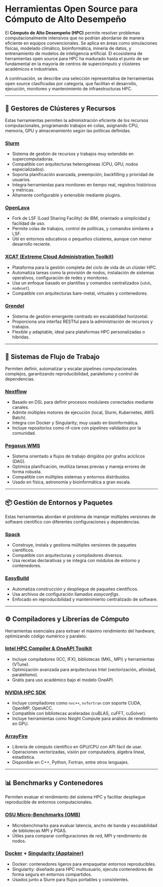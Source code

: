 # Herramientas Open Source para Cómputo de Alto Desempeño

El **Cómputo de Alto Desempeño (HPC)** permite resolver problemas computacionalmente intensivos que no podrían abordarse de manera eficiente en equipos convencionales. Se aplica en áreas como simulaciones físicas, modelado climático, bioinformática, minería de datos, y entrenamiento de modelos de inteligencia artificial. El ecosistema de herramientas open source para HPC ha madurado hasta el punto de ser fundamental en la mayoría de centros de supercómputo y clústeres académicos e industriales.

A continuación, se describe una selección representativa de herramientas open source clasificadas por categoría, que facilitan el desarrollo, ejecución, monitoreo y mantenimiento de infraestructuras HPC.

---

## 🔧 Gestores de Clústeres y Recursos

Estas herramientas permiten la administración eficiente de los recursos computacionales, programando trabajos en colas, asignando CPU, memoria, GPU y almacenamiento según las políticas definidas.

### [Slurm](https://slurm.schedmd.com/documentation.html)
- Sistema de gestión de recursos y trabajos muy extendido en supercomputadoras.
- Compatible con arquitecturas heterogéneas (CPU, GPU, nodos especializados).
- Soporta planificación avanzada, preempción, backfilling y prioridad de usuarios.
- Integra herramientas para monitoreo en tiempo real, registros históricos y métricas.
- Altamente configurable y extensible mediante plugins.

### [OpenLava](https://github.com/FSchumacher/openlava/tree/2.0-release)
- Fork de LSF (Load Sharing Facility) de IBM, orientado a simplicidad y facilidad de uso.
- Permite colas de trabajos, control de políticas, y comandos similares a LSF.
- Útil en entornos educativos o pequeños clústeres, aunque con menor desarrollo reciente.

### [XCAT (Extreme Cloud Administration Toolkit)](https://xcat.org/)
- Plataforma para la gestión completa del ciclo de vida de un clúster HPC.
- Automatiza tareas como la provisión de nodos, instalación de sistemas operativos, configuración de redes y monitoreo.
- Usa un enfoque basado en plantillas y comandos centralizados (`xdsh`, `nodeset`).
- Compatible con arquitecturas bare-metal, virtuales y contenedores.

### [Grendel](https://grendel.readthedocs.io/en/stable/)
- Sistema de gestión emergente centrado en escalabilidad horizontal.
- Proporciona una interfaz RESTful para la administración de recursos y trabajos.
- Flexible y adaptable, ideal para plataformas HPC personalizadas o híbridas.

---

## 🔄 Sistemas de Flujo de Trabajo

Permiten definir, automatizar y escalar pipelines computacionales complejos, garantizando reproducibilidad, paralelismo y control de dependencias.

### [Nextflow](https://nextflow.io/)
- Basado en DSL para definir procesos modulares conectados mediante canales.
- Admite múltiples motores de ejecución (local, Slurm, Kubernetes, AWS Batch).
- Integra con Docker y Singularity; muy usado en bioinformática.
- Incluye repositorios como nf-core con pipelines validados por la comunidad.

### [Pegasus WMS](https://pegasus.isi.edu/)
- Sistema orientado a flujos de trabajo dirigidos por grafos acíclicos (DAG).
- Optimiza planificación, reutiliza tareas previas y maneja errores de forma robusta.
- Compatible con múltiples sistemas y entornos distribuidos.
- Usado en física, astronomía y bioinformática a gran escala.

---

## 📦 Gestión de Entornos y Paquetes

Estas herramientas abordan el problema de manejar múltiples versiones de software científico con diferentes configuraciones y dependencias.

### [Spack](https://spack.io/)
- Construye, instala y gestiona múltiples versiones de paquetes científicos.
- Compatible con arquitecturas y compiladores diversos.
- Usa recetas declarativas y se integra con módulos de entorno y contenedores.

### [EasyBuild](https://easybuild.io/)
- Automatiza construcción y despliegue de paquetes científicos.
- Usa archivos de configuración llamados *easyconfigs*.
- Enfocado en reproducibilidad y mantenimiento centralizado de software.

---

## ⚙️ Compiladores y Librerías de Cómputo

Herramientas esenciales para extraer el máximo rendimiento del hardware, optimizando código numérico y paralelo.

### [Intel HPC Compiler & OneAPI Toolkit](https://www.intel.com/content/www/us/en/developer/tools/oneapi/toolkits.html#hpc-kit)
- Incluye compiladores (ICC, IFX), bibliotecas (MKL, MPI) y herramientas (VTune).
- Optimización avanzada para arquitecturas Intel (vectorización, afinidad, paralelismo).
- Gratis para uso académico bajo el modelo OneAPI.

### [NVIDIA HPC SDK](https://developer.nvidia.com/hpc-compilers)
- Incluye compiladores como `nvc++`, `nvfortran` con soporte CUDA, OpenMP, OpenACC.
- Compatible con bibliotecas aceleradas (cuBLAS, cuFFT, cuSolver).
- Incluye herramientas como Nsight Compute para análisis de rendimiento en GPU.

### [ArrayFire](https://arrayfire.org/docs/index.htm#gsc.tab=0)
- Librería de cómputo científico en GPU/CPU con API fácil de usar.
- Operaciones vectorizadas, visión por computadora, álgebra lineal, estadística.
- Disponible en C++, Python, Fortran, entre otros lenguajes.

---

## 📊 Benchmarks y Contenedores

Permiten evaluar el rendimiento del sistema HPC y facilitar despliegue reproducible de entornos computacionales.

### [OSU Micro-Benchmarks (OMB)](https://mvapich.cse.ohio-state.edu/benchmarks/)
- Microbenchmarks para evaluar latencia, ancho de banda y escalabilidad de bibliotecas MPI y PGAS.
- Útiles para comparar configuraciones de red, MPI y rendimiento de nodos.

### [Docker](https://www.docker.com/) + [Singularity (Apptainer)](https://apptainer.org/)
- Docker: contenedores ligeros para empaquetar entornos reproducibles.
- Singularity: diseñado para HPC multiusuario, ejecuta contenedores de forma segura en entornos compartidos.
- Usados junto a Slurm para flujos portables y consistentes.

